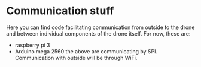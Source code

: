 # Communication stuff
Here you can find code facilitating communication from outside to the drone and between individual components of the drone itself. For now, these are:
* raspberry pi 3
* Arduino mega 2560
the above are communicating by SPI. Communication with outside will be through WiFi.